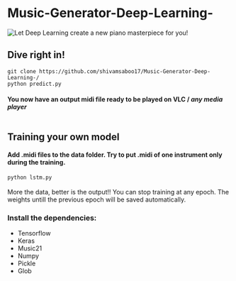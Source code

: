 # Music-Generator-Deep-Learning-

![Let Deep Learning create a new piano masterpiece for you!](http://blog.niland.io/wp-content/uploads/2015/07/deep_learning_music-446x335.jpg)
## Dive right in!
`git clone https://github.com/shivamsaboo17/Music-Generator-Deep-Learning-/`</br>
`python predict.py`</br>
#### You now have an output midi file ready to be played on VLC / *any media player*<br><br>
## Training your own model
#### Add .midi files to the data folder. Try to put .midi of one instrument only during the training.
`python lstm.py`<br><br>
More the data, better is the output!!
You can stop training at any epoch. The weights untill the previous epoch will be saved automatically.
### Install the dependencies:
* Tensorflow</br>
* Keras</br>
* Music21</br>
* Numpy</br>
* Pickle</br>
* Glob  </br>
